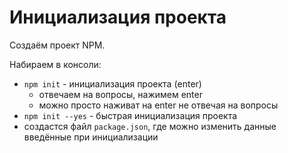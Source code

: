 # Инициализация проекта
Создаём проект NPM.

Набираем в консоли:
- `npm init` - инициализация проекта (enter)
    - отвечаем на вопросы, нажимем enter
    - можно просто наживат на enter не отвечая на вопросы
- `npm init --yes` - быстрая инициализация проекта
- создастся файл `package.json`, где можно изменить данные введённые при инициализации
